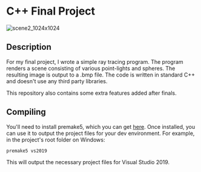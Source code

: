 # C++ Final Project
![scene2_1024x1024](https://user-images.githubusercontent.com/56323496/169605083-33034877-3208-417b-9735-87c5aed1afd7.png)

## Description
For my final project, I wrote a simple ray tracing program.
The program renders a scene consisting of various point-lights
and spheres. The resulting image is output to a .bmp file. The
code is written in standard C++ and doesn't use any third party
libraries.

This repository also contains some extra features added after finals.

## Compiling
You'll need to install premake5, which you can get [here](https://premake.github.io/). 
Once installed, you can use it to output the project files for your dev environment.
For example, in the project's root folder on Windows:
```
premake5 vs2019
```
This will output the necessary project files for Visual Studio 2019.

